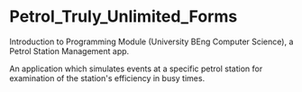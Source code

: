 # Petrol_Truly_Unlimited_Forms
Introduction to Programming Module (University BEng Computer Science), a Petrol Station Management app.

An application which simulates events at a specific petrol station for examination of the station's efficiency in busy times.
